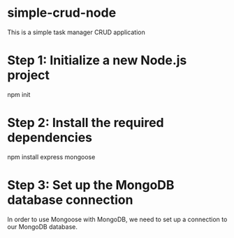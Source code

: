 # simple-crud-node
This is a simple task manager CRUD application

# Step 1: Initialize a new Node.js project
npm init
# Step 2: Install the required dependencies
npm install express mongoose
# Step 3: Set up the MongoDB database connection
In order to use Mongoose with MongoDB, we need to set up a connection to our MongoDB database.